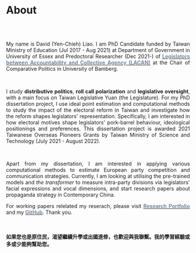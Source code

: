 # About


<br/><br/>

<div style="text-align: justify">


My name is David (Yen-Chieh) Liao. I am PhD Candidate funded by Taiwan Ministry of Education (Jul 2017 - Aug 2021) at Department of Government in University of Essex and Predoctoral Researcher (Dec 2021-)  of [<span style="color:#778899">**Legislators between Accountability and Collective Agency (LACAN)**</span>](https://projectlacan.wordpress.com/team/) at the Chair of Comparative Politics in University of Bamberg.  


<br/>

I study __distributive politics__, __roll call polarization__ and __legislative oversight__, with a main focus on Taiwan Legislative Yuan (the Legislature). For my PhD dissertation project, I use ideal point estimation and computational methods to study the impact of the electoral reform in Taiwan and investigate how the reform shapes legislators' representation.
Specifically, I am interested in how electoral motives shape legislators' pork-barrel behaviour, ideological positionings and preferences. This dissertation project is awarded 2021 Taiwanese Overseas Pioneers Grants by Taiwan Ministry of Science and Technology (July 2021 - August 2022).


<br/>

Apart from my dissertation, I am interested in applying various computational methods to estimate European party competition and communication strategies. Currently, 
I am looking at utilising the pre-trained models and *the transformer* to measure intra-party divisions via legislators' facial expressions and vocal dimensions, 
and start research papers about propaganda strategy in Contemporary China. 

For working papers relelated my reserach, please visit [<span style="color:#778899"> **Research Portfolio**</span>](https://davidycliao.github.io/research/) and my [<span style="color:#778899"> **GitHub**</span>](https://github.com/davidycliao). Thank you.





<br/><br/>
__如果您也是原住民，渴望繼續升學或出國進修，也歡迎與我聯繫。我的學習經驗或多或少能夠幫助您。__

</div>


<br/><br/>
   
